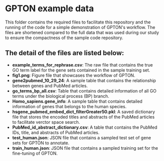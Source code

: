 # GPTON example data

This folder contains the required files to facilitate this repository and the running of the code for a simple demonstration of GPTON's workflow. The files are shortened compared to the full data that was used during our study to ensure the compactness of the sample code repository. 

## The detail of the files are listed below: 

- **example_terms_for_rephrase.csv**: The raw file that contains the true GO term label for the gene sets contained in the sample training set. 
- **fig1.png**: Figure file that showcases the workflow of GPTON. 
- **gene2pubmed_10_29_24**: A sample table that contains the relationship between genes and PubMed articles. 
- **go_terms_bp_all.csv**: Table that contains detailed information of all GO terms under the biological process (BP) branch. 
- **Homo_sapiens.gene_info**: A sample table that contains detailed information of genes that belongs to the human species. 
- **hsgene_pubmed_embed_dict_filterGreater50.pkl**: A saved dictionary file that stores the encoded titles and abstracts of the PubMed articles to facilitate verctor space search. 
- **PubMed_id_abstract_dictionary.csv**: A table that contains the PubMed IDs, title, and abstracts of PubMed articles. 
- **test_human.json**: JSON file that contains a sampled test set of gene sets for GPTON to annotate. 
- **train_human.json**: JSON file that contains a sampled training set for the fine-tuning of GPTON. 